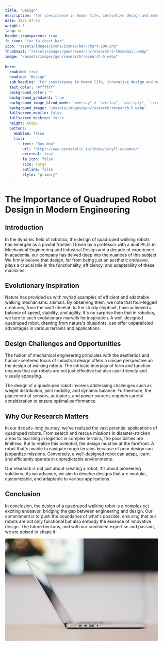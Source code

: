 ```yaml
---
title: "Design"
description: "For coexistence in human life, innovative design and material choices that evoke a sense of intimacy are essential."
date: 2021-07-23
weight: 5
lang: en
header_transparent: true
fa_icon: "far fa-chart-bar"
icon: "assets/images/icons/icons8-bar-chart-100.png"
thumbnail: "/assets/images/gen/research/research-5-thumbnail.webp"
image: "/assets/images/gen/research/research-5.webp"

hero:
  enabled: true
  heading: "Design"
  sub_heading: "For coexistence in human life, innovative design and material choices that evoke a sense of intimacy are essential."
  text_color: "#ffffff"
  background_color: ""
  background_gradient: true
  background_image_blend_mode: "overlay" # "overlay", "multiply", "screen"
  background_image: "/assets/images/gen/research/research-5.webp"
  fullscreen_mobile: false
  fullscreen_desktop: false
  height: 660px
  buttons:
    enabled: false
    list:
      - text: "Buy Now"
        url: "https://www.zerostatic.io/theme/jekyll-advance/"
        external: true
        fa_icon: false
        size: large
        outline: false
        style: "primary"
---
```


# The Importance of Quadruped Robot Design in Modern Engineering

## Introduction

In the dynamic field of robotics, the design of quadruped walking robots has emerged as a pivotal frontier. Driven by a professor with a dual Ph.D. in Mechanical Engineering and Industrial Design and a decade of experience in academia, our company has delved deep into the nuances of this subject. We firmly believe that design, far from being just an aesthetic endeavor, plays a crucial role in the functionality, efficiency, and adaptability of these machines. 

## Evolutionary Inspiration

Nature has provided us with myriad examples of efficient and adaptable walking mechanisms: animals. By observing them, we note that four-legged creatures, from the swift cheetah to the sturdy elephant, have achieved a balance of speed, stability, and agility. It's no surprise then that in robotics, we turn to such evolutionary marvels for inspiration. A well-designed quadruped robot, drawing from nature's blueprints, can offer unparalleled advantages in various terrains and applications.

## Design Challenges and Opportunities

The fusion of mechanical engineering principles with the aesthetics and human-centered focus of industrial design offers a unique perspective on the design of walking robots. The intricate interplay of form and function ensures that our robots are not just effective but also user-friendly and visually appealing.

The design of a quadruped robot involves addressing challenges such as weight distribution, joint mobility, and dynamic balance. Furthermore, the placement of sensors, actuators, and power sources requires careful consideration to ensure optimal performance.

## Why Our Research Matters

In our decade-long journey, we've realized the vast potential applications of quadruped robots. From search and rescue missions in disaster-stricken areas to assisting in logistics in complex terrains, the possibilities are limitless. But to realize this potential, the design must be at the forefront. A robot that's unable to navigate rough terrains because of poor design can jeopardize missions. Conversely, a well-designed robot can adapt, learn, and efficiently operate in unpredictable environments.

Our research is not just about creating a robot; it's about pioneering solutions. As we advance, we aim to develop designs that are modular, customizable, and adaptable to various applications.

## Conclusion

In conclusion, the design of a quadruped walking robot is a complex yet exciting endeavor, bridging the gap between engineering and design. Our commitment is to push the boundaries of what's possible, ensuring that our robots are not only functional but also embody the essence of innovative design. The future beckons, and with our combined expertise and passion, we are poised to shape it.


![Design In Figma](/assets/images/gen/content/content-2.webp)
